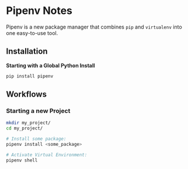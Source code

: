 # Pipenv Notes

Pipenv is a new package manager that combines `pip` and `virtualenv` into one easy-to-use tool.


## Installation

**Starting with a Global Python Install**

```sh
pip install pipenv
```


## Workflows

### Starting a new Project

```sh
mkdir my_project/
cd my_project/

# Install some package:
pipenv install <some_package>

# Activate Virtual Environment:
pipenv shell
```
